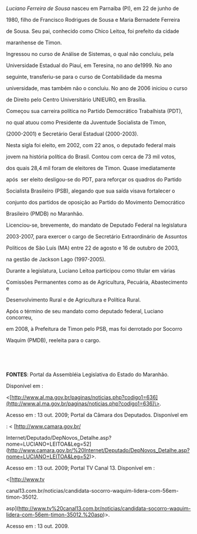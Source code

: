 

 



 



*Luciano Ferreira de Sousa* nasceu em Parnaíba (PI), em 22 de junho de

1980, filho de Francisco Rodrigues de Sousa e Maria Bernadete Ferreira

de Sousa. Seu pai, conhecido como Chico Leitoa, foi prefeito da cidade

maranhense de Timon.



Ingressou no curso de Análise de Sistemas, o qual não concluiu, pela

Universidade Estadual do Piauí, em Teresina, no ano de1999. No ano

seguinte, transferiu-se para o curso de Contabilidade da mesma

universidade, mas também não o concluiu. No ano de 2006 iniciou o curso

de Direito pelo Centro Universitário UNIEURO, em Brasília.



Começou sua carreira política no Partido Democrático Trabalhista (PDT),

no qual atuou como Presidente da Juventude Socialista de Timon,

(2000-2001) e Secretário Geral Estadual (2000-2003).



Nesta sigla foi eleito, em 2002, com 22 anos, o deputado federal mais

jovem na história política do Brasil. Contou com cerca de 73 mil votos,

dos quais 28,4 mil foram de eleitores de Timon. Quase imediatamente

após  ser eleito desligou-se do PDT, para reforçar os quadros do Partido

Socialista Brasileiro (PSB), alegando que sua saída visava fortalecer o

conjunto dos partidos de oposição ao Partido do Movimento Democrático

Brasileiro (PMDB) no Maranhão.



Licenciou-se, brevemente, do mandato de Deputado Federal na legislatura

2003-2007, para exercer o cargo de Secretário Extraordinário de Assuntos

Políticos de São Luís (MA) entre 22 de agosto e 16 de outubro de 2003,

na gestão de Jackson Lago (1997-2005).



Durante a legislatura, Luciano Leitoa participou como titular em várias

Comissões Permanentes como as de Agricultura, Pecuária, Abastecimento e

Desenvolvimento Rural e de Agricultura e Política Rural.



Após o término de seu mandato como deputado federal, Luciano concorreu,

em 2008, à Prefeitura de Timon pelo PSB, mas foi derrotado por Socorro

Waquim (PMDB), reeleita para o cargo.



 



 



**FONTES**: Portal da Assembléia Legislativa do Estado do Maranhão.

Disponível em :

\<[http://www.al.ma.gov.br/paginas/noticias.php?codigo1=636](http://www.al.ma.gov.br/paginas/noticias.php?codigo1=636)\>.

Acesso em : 13 out. 2009; Portal da Câmara dos Deputados. Disponível em

: \< [http://www.camara.gov.br/

Internet/Deputado/DepNovos\_Detalhe.asp?nome=LUCIANO+LEITOA&Leg=52](http://www.camara.gov.br/%20Internet/Deputado/DepNovos_Detalhe.asp?nome=LUCIANO+LEITOA&Leg=52)\>.

Acesso em : 13 out. 2009; Portal TV Canal 13. Disponível em :

\<[http://www.tv

canal13.com.br/noticias/candidata-socorro-waquim-lidera-com-56em-timon-35012.

asp](http://www.tv%20canal13.com.br/noticias/candidata-socorro-waquim-lidera-com-56em-timon-35012.%20asp)\>.

Acesso em : 13 out. 2009.

